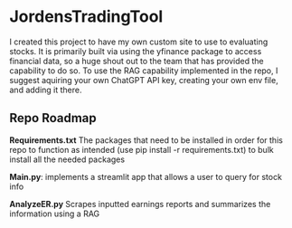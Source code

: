 # JordensTradingTool

I created this project to have my own custom site to use to evaluating stocks. It is primarily built via using the yfinance package to access financial data, so a huge shout out to the team that has provided the capability to do so. To use the RAG capability implemented in the repo, I suggest aquiring your own ChatGPT API key, creating your own env file, and adding it there.

## Repo Roadmap

**Requirements.txt** The packages that need to be installed in order for this repo to function as intended (use pip install -r requirements.txt) to bulk install all the needed packages

**Main.py**: implements a streamlit app that allows a user to query for stock info

**AnalyzeER.py** Scrapes inputted earnings reports and summarizes the information using a RAG

